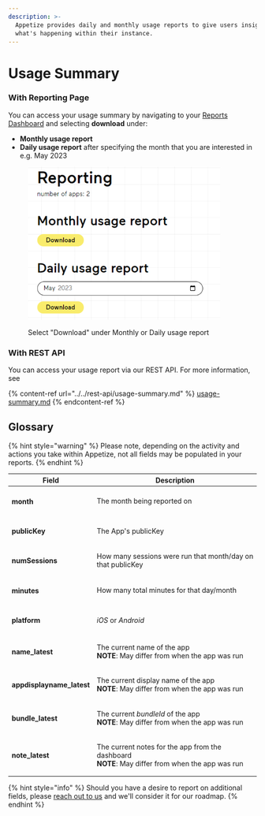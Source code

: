 ```yaml
---
description: >-
  Appetize provides daily and monthly usage reports to give users insight into
  what's happening within their instance.
---
```


# Usage Summary

### With Reporting Page

You can access your usage summary by navigating to your [Reports Dashboard](https://appetize.io/reports) and selecting **download** under:

* **Monthly usage report**
* **Daily usage report** after specifying the month that you are interested in e.g. May 2023

<figure><img src="../../.gitbook/assets/image.png" alt="" width="390"><figcaption><p>Select "Download" under Monthly or Daily usage report</p></figcaption></figure>

### With REST API

You can access your usage report via our REST API. For more information, see

{% content-ref url="../../rest-api/usage-summary.md" %}
[usage-summary.md](../../rest-api/usage-summary.md)
{% endcontent-ref %}

## Glossary

{% hint style="warning" %}
Please note, depending on the activity and actions you take within Appetize, not all fields may be populated in your reports.
{% endhint %}

| Field                          | Description                                                                                                            |
| ------------------------------ | ---------------------------------------------------------------------------------------------------------------------- |
| <h4>month</h4>                 | The month being reported on                                                                                            |
| <h4>publicKey</h4>             | The App's publicKey                                                                                                    |
| <h4>numSessions</h4>           | How many sessions were run that month/day on that publicKey                                                            |
| <h4>minutes</h4>               | How many total minutes for that day/month                                                                              |
| <h4>platform</h4>              | _iOS_ or _Android_                                                                                                     |
| <h4>name_latest</h4>           | <p>The current name of the app <br><strong>NOTE</strong>: May differ from when the app was run</p>                     |
| <h4>appdisplayname_latest</h4> | <p>The current display name of the app<br><strong>NOTE</strong>: May differ from when the app was run</p>              |
| <h4>bundle_latest</h4>         | <p>The current <em>bundleId</em> of the app<br><strong>NOTE</strong>: May differ from when the app was run</p>         |
| <h4>note_latest</h4>           | <p>The current notes for the app from the dashboard<br><strong>NOTE</strong>: May differ from when the app was run</p> |

{% hint style="info" %}
Should you have a desire to report on additional fields, please [reach out to us](mailto:hello@appetize.io) and we'll consider it for our roadmap.&#x20;
{% endhint %}
